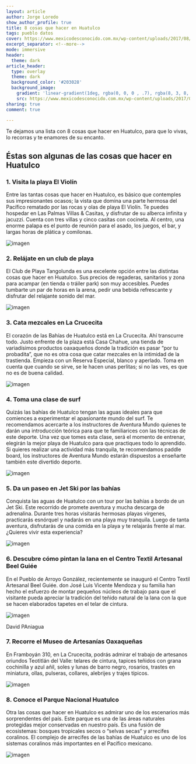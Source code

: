 ```yaml
---
layout: article
author: Jorge Loredo 
show_author_profile: true
title: 8 cosas que hacer en Huatulco
tags: pueblo datos 
cover: https://www.mexicodesconocido.com.mx/wp-content/uploads/2017/08/Huatulco-hotel-Las-Palmas-DPG_1J7A1419.jpg
excerpt_separator: <!--more-->
mode: immersive
header:
  theme: dark
article_header:
  type: overlay
  theme: dark
  background_color: '#203028'
  background_image:
    gradient: 'linear-gradient(1deg, rgba(0, 0, 0 , .7), rgba(8, 3, 8, .9))'
    src: https://www.mexicodesconocido.com.mx/wp-content/uploads/2017/08/Huatulco-hotel-Las-Palmas-DPG_1J7A1419.jpg
sharing: true
comment: true

---
```


Te dejamos una lista con 8 cosas que hacer en Huatulco, para que lo vivas, lo recorras y te enamores de su encanto.

## Éstas son algunas de las cosas que hacer en Huatulco
### 1. Visita la playa El Violín
Entre las tantas cosas que hacer en Huatulco, es básico que contemples sus impresionantes ocasos; la vista que domina una parte hermosa del Pacífico rematado por las rocas y olas de playa El Violín. Te puedes hospedar en Las Palmas Villas & Casitas, y disfrutar de su alberca infinita y jacuzzi. Cuenta con tres villas y cinco casitas con cocineta. Al centro, una enorme palapa es el punto de reunión para el asado, los juegos, el bar, y largas horas de plática y comilonas.

![imagen]()



### 2. Relájate en un club de playa
El Club de Playa Tangolunda es una excelente opción entre las distintas cosas que  hacer en Huatulco. Sus precios de regaderas, sanitarios y  zona para acampar (en tienda o tráiler park) son muy accesibles. Puedes tumbarte un par de horas en la arena, pedir una bebida refrescante y disfrutar del relajante sonido del mar.

![imagen]()

### 3. Cata mezcales en La Crucecita
El corazón de las Bahías de Huatulco está en La Crucecita. Ahí transcurre todo. Justo enfrente de la plaza está Casa Chahue, una tienda de variadísimos productos oaxaqueños donde la tradición es pasar “por tu probadita”, que no es otra cosa que catar mezcales en la intimidad de la trastienda. Empieza con un Reserva Especial, blanco y aperlado. Toma en cuenta que cuando se sirve, se le hacen unas perlitas; si no las ves, es que no es de buena calidad.

![imagen]()

### 4. Toma una clase de surf
Quizás las bahías de Huatulco tengan las aguas ideales para que comiences a experimentar el apasionante mundo del surf. Te recomendamos acercarte a los instructores de Aventura Mundo quienes te darán una introducción teórica para que te familiarices con las técnicas de este deporte. Una vez que tomes esta clase, será el momento de entrenar, elegirán la mejor playa de Huatulco para que practiques todo lo aprendido. Si quieres realizar una actividad más tranquila, te recomendamos paddle board, los instructores de Aventura Mundo estarán dispuestos a enseñarte también este divertido deporte.

![imagen]()


### 5. Da un paseo en Jet Ski por las bahías
Conquista las aguas de Huatulco con un tour por las bahías a bordo de un Jet Ski. Este recorrido de promete aventura y mucha descarga de adrenalina. Durante tres horas visitarás hermosas playas vírgenes, practicarás esnórquel y nadarás en una playa muy tranquila. Luego de tanta aventura, disfrutarás de una comida en la playa y te relajarás frente al mar. ¿Quieres vivir esta experiencia? 

![imagen]()



### 6. Descubre cómo pintan la lana en el Centro Textil Artesanal Beel Guiée
En el Pueblo de Arroyo González, recientemente se inauguró el Centro Textil Artesanal Beel Guiée. don José Luis Vicente Mendoza y su familia han hecho el esfuerzo de montar pequeños núcleos de trabajo para que el visitante pueda apreciar la tradición del teñido natural de la lana con la que se hacen elaborados tapetes en el telar de cintura.

![imagen]()


David PAniagua
### 7. Recorre el Museo de Artesanías Oaxaqueñas
En Framboyán 310, en La Crucecita, podrás admirar el trabajo de artesanos oriundos Teotitlán del Valle: telares de cintura, tapices teñidos con grana cochinilla y azul añil, soles y lunas de barro negro, rosarios, trastes en miniatura, ollas, pulseras, collares, alebrijes y trajes típicos.

![imagen]()

### 8. Conoce el Parque Nacional Huatulco
Otra las cosas que hacer en Huatulco es admirar uno de los escenarios más sorprendentes del país. Este parque es una de las áreas naturales protegidas mejor conservadas en nuestro país. Es una fusión de ecosistemas: bosques tropicales secos o “selvas secas” y arrecifes coralinos. El complejo de arrecifes de las bahías de Huatulco es  uno de los sistemas coralinos más importantes en el Pacífico mexicano.

![imagen]()